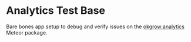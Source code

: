 Analytics Test Base
===========

Bare bones app setup to debug and verify issues on the [okgrow:analytics](https://github.com/okgrow/analytics) Meteor package.
